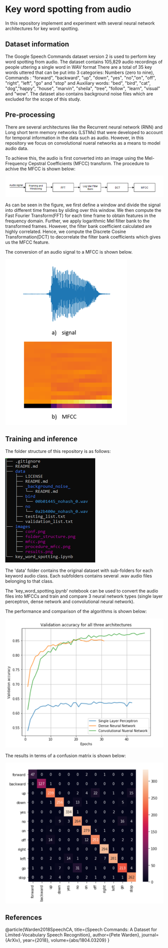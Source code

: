# Key word spotting from audio
In this repository implement and experiment with several neural network architectures for key word spotting.

## Dataset information

The Google Speech Commands dataset version 2 is used to perform key word spotting from audio. The dataset contains 105,829 audio recordings of people uttering a single word in WAV format There are a total of 35 key words uttered that can be put into 3 categories: Numbers (zero to nine), Commands : "forward", "backward", "up", "down", "yes", "no","on", "off", "right", "left", "go" and "stop" and Auxiliary words: "bed", "bird", "cat", "dog","happy", "house", "marvin",
"sheila", "tree", "follow", "learn", "visual" and "wow". The dataset also contains background noise files which are excluded for the scope of this study.

## Pre-processing

There are several architectures like the Recurrent neural network (RNN) and Long short term memory networks (LSTMs) that were developed to account for temporal information in the data such as audio. However, in this repository we focus on convolutional nueral networks as a means to model audio data.

To achieve this, the audio is first converted into an image using the Mel-Frequency Cepstral Coefficients (MFCC) transform. The procedure to achive the MFCC is shown below:

![mfcc](images/procedure_mfcc.png)

As can be seen in the figure, we first define a window and divide the signal into different time frames by sliding over this window. We then compute the Fast Fourier Transform(FFT) for each time
frame to obtain features in the frequency domain. Further, we apply logarithmic Mel filter bank to the transformed frames. However, the filter bank coefficient calculated are highly correlated. Hence, we compute the Discrete Cosine Transformation(DCT) to decorrelate
the filter bank coefficients which gives us the MFCC feature. 

The conversion of an audio signal to a MFCC is shown below.

![mfcc](images/mfcc.png)

## Training and inference

The folder structure of this repository is as follows:

![folder structure](images/folder_structure.png)

The 'data' folder contains the original dataset with sub-folders for each keyword audio class. Each subfolders contains several .wav audio files belonging to that class.

The 'key_word_spotting.ipynb' notebook can be used to convert the audio files into MFCCs and train and compare 3 neural network types (single layer perceptron, dense network and convolutional neural network).

The performance and comparison of the algorithms is shown below:

![comparison](images/results.png)

The results in terms of a confusion matrix is shown below:

![confusion matrix](images/conf.png)

## References

@article{Warden2018SpeechCA,
  title={Speech Commands: A Dataset for Limited-Vocabulary Speech Recognition},
  author={Pete Warden},
  journal={ArXiv},
  year={2018},
  volume={abs/1804.03209}
}

  



